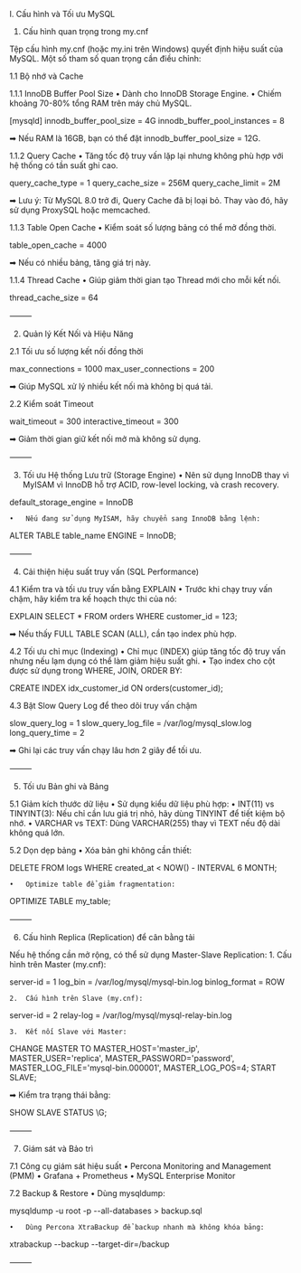 I. Cấu hình và Tối ưu MySQL

1. Cấu hình quan trọng trong my.cnf

Tệp cấu hình my.cnf (hoặc my.ini trên Windows) quyết định hiệu suất của MySQL. Một số tham số quan trọng cần điều chỉnh:

1.1 Bộ nhớ và Cache

1.1.1 InnoDB Buffer Pool Size
	•	Dành cho InnoDB Storage Engine.
	•	Chiếm khoảng 70-80% tổng RAM trên máy chủ MySQL.

[mysqld]
innodb_buffer_pool_size = 4G
innodb_buffer_pool_instances = 8

➡ Nếu RAM là 16GB, bạn có thể đặt innodb_buffer_pool_size = 12G.

1.1.2 Query Cache
	•	Tăng tốc độ truy vấn lặp lại nhưng không phù hợp với hệ thống có tần suất ghi cao.

query_cache_type = 1
query_cache_size = 256M
query_cache_limit = 2M

➡ Lưu ý: Từ MySQL 8.0 trở đi, Query Cache đã bị loại bỏ. Thay vào đó, hãy sử dụng ProxySQL hoặc memcached.

1.1.3 Table Open Cache
	•	Kiểm soát số lượng bảng có thể mở đồng thời.

table_open_cache = 4000

➡ Nếu có nhiều bảng, tăng giá trị này.

1.1.4 Thread Cache
	•	Giúp giảm thời gian tạo Thread mới cho mỗi kết nối.

thread_cache_size = 64



⸻

2. Quản lý Kết Nối và Hiệu Năng

2.1 Tối ưu số lượng kết nối đồng thời

max_connections = 1000
max_user_connections = 200

➡ Giúp MySQL xử lý nhiều kết nối mà không bị quá tải.

2.2 Kiểm soát Timeout

wait_timeout = 300
interactive_timeout = 300

➡ Giảm thời gian giữ kết nối mở mà không sử dụng.

⸻

3. Tối ưu Hệ thống Lưu trữ (Storage Engine)
	•	Nên sử dụng InnoDB thay vì MyISAM vì InnoDB hỗ trợ ACID, row-level locking, và crash recovery.

default_storage_engine = InnoDB

	•	Nếu đang sử dụng MyISAM, hãy chuyển sang InnoDB bằng lệnh:

ALTER TABLE table_name ENGINE = InnoDB;



⸻

4. Cải thiện hiệu suất truy vấn (SQL Performance)

4.1 Kiểm tra và tối ưu truy vấn bằng EXPLAIN
	•	Trước khi chạy truy vấn chậm, hãy kiểm tra kế hoạch thực thi của nó:

EXPLAIN SELECT * FROM orders WHERE customer_id = 123;

➡ Nếu thấy FULL TABLE SCAN (ALL), cần tạo index phù hợp.

4.2 Tối ưu chỉ mục (Indexing)
	•	Chỉ mục (INDEX) giúp tăng tốc độ truy vấn nhưng nếu lạm dụng có thể làm giảm hiệu suất ghi.
	•	Tạo index cho cột được sử dụng trong WHERE, JOIN, ORDER BY:

CREATE INDEX idx_customer_id ON orders(customer_id);

4.3 Bật Slow Query Log để theo dõi truy vấn chậm

slow_query_log = 1
slow_query_log_file = /var/log/mysql_slow.log
long_query_time = 2

➡ Ghi lại các truy vấn chạy lâu hơn 2 giây để tối ưu.

⸻

5. Tối ưu Bản ghi và Bảng

5.1 Giảm kích thước dữ liệu
	•	Sử dụng kiểu dữ liệu phù hợp:
	•	INT(11) vs TINYINT(3): Nếu chỉ cần lưu giá trị nhỏ, hãy dùng TINYINT để tiết kiệm bộ nhớ.
	•	VARCHAR vs TEXT: Dùng VARCHAR(255) thay vì TEXT nếu độ dài không quá lớn.

5.2 Dọn dẹp bảng
	•	Xóa bản ghi không cần thiết:

DELETE FROM logs WHERE created_at < NOW() - INTERVAL 6 MONTH;

	•	Optimize table để giảm fragmentation:

OPTIMIZE TABLE my_table;



⸻

6. Cấu hình Replica (Replication) để cân bằng tải

Nếu hệ thống cần mở rộng, có thể sử dụng Master-Slave Replication:
	1.	Cấu hình trên Master (my.cnf):

server-id = 1
log_bin = /var/log/mysql/mysql-bin.log
binlog_format = ROW

	2.	Cấu hình trên Slave (my.cnf):

server-id = 2
relay-log = /var/log/mysql/mysql-relay-bin.log

	3.	Kết nối Slave với Master:

CHANGE MASTER TO MASTER_HOST='master_ip', MASTER_USER='replica', MASTER_PASSWORD='password', MASTER_LOG_FILE='mysql-bin.000001', MASTER_LOG_POS=4;
START SLAVE;

➡ Kiểm tra trạng thái bằng:

SHOW SLAVE STATUS \G;



⸻

7. Giám sát và Bảo trì

7.1 Công cụ giám sát hiệu suất
	•	Percona Monitoring and Management (PMM)
	•	Grafana + Prometheus
	•	MySQL Enterprise Monitor

7.2 Backup & Restore
	•	Dùng mysqldump:

mysqldump -u root -p --all-databases > backup.sql

	•	Dùng Percona XtraBackup để backup nhanh mà không khóa bảng:

xtrabackup --backup --target-dir=/backup



⸻
